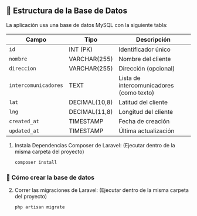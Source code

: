 ## 📂 Estructura de la Base de Datos

La aplicación usa una base de datos MySQL con la siguiente tabla:

| Campo              | Tipo           | Descripción |
|--------------------|---------------|-------------|
| `id`              | INT (PK)       | Identificador único |
| `nombre`          | VARCHAR(255)   | Nombre del cliente |
| `direccion`       | VARCHAR(255)   | Dirección (opcional) |
| `intercomunicadores` | TEXT       | Lista de intercomunicadores (como texto) |
| `lat`             | DECIMAL(10,8)  | Latitud del cliente |
| `lng`             | DECIMAL(11,8)  | Longitud del cliente |
| `created_at`      | TIMESTAMP      | Fecha de creación |
| `updated_at`      | TIMESTAMP      | Última actualización |

1. Instala Dependencias Composer de Laravel:
   (Ejecutar dentro de la misma carpeta del proyecto)
    ```bash
   composer install


### 🔧 Cómo crear la base de datos
2. Correr las migraciones de Laravel:
   (Ejecutar dentro de la misma carpeta del proyecto)
    ```bash
   php artisan migrate


